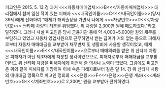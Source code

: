 피고인은 2015. 5. 13.경 과거 <<<자동차매매업체>>>B<<</자동차매매업체>>> 대리점에서 함께 일한 적이 있는 피해자 <<<내국인이름>>>C<<</내국인이름>>>(당시 39세)에게 전화하여 "매제가 해외출장을 가면서 나에게 <<<차량번호>>>D<<</차량번호>>> 싼타페 차량의 처분을 위임했다. 위 차량을 2,300만 원에 매도하겠다."라고 말하였다. 그러나 사실 피고인은 당시 금융기관 등에 약 4,000~5,000만 원의 채무를 부담하고 있었고 자동차 영업사원으로 근무하면서 받는 급여가 거의 없는 등으로 피해자로부터 자동차 매매대금을 교부받아 채무변제 및 생활비에 사용할 생각이었고, 매제 <<<내국인이름>>>E<<</내국인이름>>>으로부터 매매의뢰를 받은 위 산타페 차량은 피해자가 아닌 제3자에게 처분할 생각이었으므로, 피해자로부터 매매대금을 교부받더라도 위 산타페 차량을 피해자에게 이전해 줄 의사나 능력이 없었다. 그럼에도 피고인은 위와 같이 피해자를 기망하여 이에 속은 피해자로부터 같은 달 14. 경 위 산타페 차량의 매매대금 명목으로 피고인 명의의 <<<은행>>>F<<</은행>>>은행 계좌(<<<계좌번호>>>G<<</계좌번호>>>)로 2,300만 원을 교부받아 편취하였다.